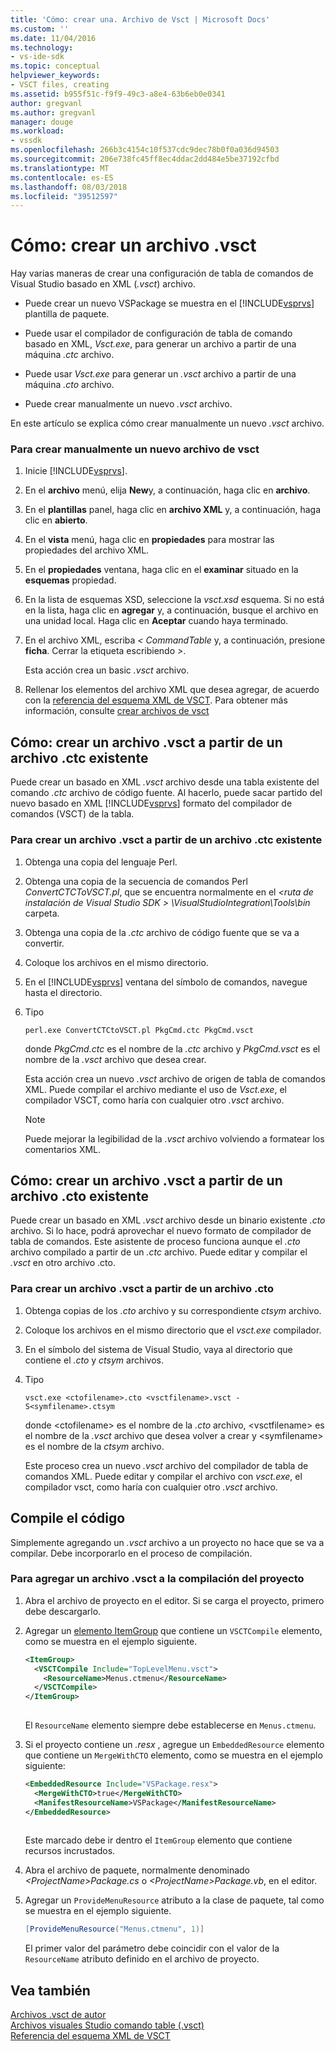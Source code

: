 ```yaml
---
title: 'Cómo: crear una. Archivo de Vsct | Microsoft Docs'
ms.custom: ''
ms.date: 11/04/2016
ms.technology:
- vs-ide-sdk
ms.topic: conceptual
helpviewer_keywords:
- VSCT files, creating
ms.assetid: b955f51c-f9f9-49c3-a8e4-63b6eb0e0341
author: gregvanl
ms.author: gregvanl
manager: douge
ms.workload:
- vssdk
ms.openlocfilehash: 266b3c4154c10f537cdc9dec78b0f0a036d94503
ms.sourcegitcommit: 206e738fc45ff8ec4ddac2dd484e5be37192cfbd
ms.translationtype: MT
ms.contentlocale: es-ES
ms.lasthandoff: 08/03/2018
ms.locfileid: "39512597"
---
```

# <a name="how-to-create-a-vsct-file"></a>Cómo: crear un archivo .vsct  
  
Hay varias maneras de crear una configuración de tabla de comandos de Visual Studio basado en XML (*.vsct*) archivo.  
  
-   Puede crear un nuevo VSPackage se muestra en el [!INCLUDE[vsprvs](../../code-quality/includes/vsprvs_md.md)] plantilla de paquete.  
  
-   Puede usar el compilador de configuración de tabla de comando basado en XML, *Vsct.exe*, para generar un archivo a partir de una máquina *.ctc* archivo.  
  
-   Puede usar *Vsct.exe* para generar un *.vsct* archivo a partir de una máquina *.cto* archivo.  
  
-   Puede crear manualmente un nuevo *.vsct* archivo.  
  
 En este artículo se explica cómo crear manualmente un nuevo *.vsct* archivo.  
  
### <a name="to-manually-create-a-new-vsct-file"></a>Para crear manualmente un nuevo archivo de vsct  
  
1.  Inicie [!INCLUDE[vsprvs](../../code-quality/includes/vsprvs_md.md)].  
  
2.  En el **archivo** menú, elija **New**y, a continuación, haga clic en **archivo**.  
  
3.  En el **plantillas** panel, haga clic en **archivo XML** y, a continuación, haga clic en **abierto**.  
  
4.  En el **vista** menú, haga clic en **propiedades** para mostrar las propiedades del archivo XML.  
  
5.  En el **propiedades** ventana, haga clic en el **examinar** situado en la **esquemas** propiedad.  
  
6.  En la lista de esquemas XSD, seleccione la *vsct.xsd* esquema. Si no está en la lista, haga clic en **agregar** y, a continuación, busque el archivo en una unidad local. Haga clic en **Aceptar** cuando haya terminado.  
  
7.  En el archivo XML, escriba *< CommandTable* y, a continuación, presione **ficha**. Cerrar la etiqueta escribiendo *>*.  
  
     Esta acción crea un basic *.vsct* archivo.  
  
8.  Rellenar los elementos del archivo XML que desea agregar, de acuerdo con la [referencia del esquema XML de VSCT](../../extensibility/vsct-xml-schema-reference.md). Para obtener más información, consulte [crear archivos de vsct](../../extensibility/internals/authoring-dot-vsct-files.md)  
  
<a name="how-to-create-a-dot-vsct-file-from-an-existing-dot-ctc-file"></a>

## <a name="how-to-create-a-vsct-file-from-an-existing-ctc-file"></a>Cómo: crear un archivo .vsct a partir de un archivo .ctc existente  
  
Puede crear un basado en XML *.vsct* archivo desde una tabla existente del comando *.ctc* archivo de código fuente. Al hacerlo, puede sacar partido del nuevo basado en XML [!INCLUDE[vsprvs](../../code-quality/includes/vsprvs_md.md)] formato del compilador de comandos (VSCT) de la tabla.  
  
### <a name="to-create-a-vsct-file-from-a-ctc-file"></a>Para crear un archivo .vsct a partir de un archivo .ctc existente  
  
1.  Obtenga una copia del lenguaje Perl.  
  
2.  Obtenga una copia de la secuencia de comandos Perl *ConvertCTCToVSCT.pl*, que se encuentra normalmente en el  *\<ruta de instalación de Visual Studio SDK > \VisualStudioIntegration\Tools\bin* carpeta.  
  
3.  Obtenga una copia de la *.ctc* archivo de código fuente que se va a convertir.  
  
4.  Coloque los archivos en el mismo directorio.  
  
5.  En el [!INCLUDE[vsprvs](../../code-quality/includes/vsprvs_md.md)] ventana del símbolo de comandos, navegue hasta el directorio.  
  
6.  Tipo  
  
    ```  
    perl.exe ConvertCTCtoVSCT.pl PkgCmd.ctc PkgCmd.vsct  
    ```  
  
     donde *PkgCmd.ctc* es el nombre de la *.ctc* archivo y *PkgCmd.vsct* es el nombre de la *.vsct* archivo que desea crear.  
  
     Esta acción crea un nuevo *.vsct* archivo de origen de tabla de comandos XML. Puede compilar el archivo mediante el uso de *Vsct.exe*, el compilador VSCT, como haría con cualquier otro *.vsct* archivo.  
  
    > [!NOTE]
    >  Puede mejorar la legibilidad de la *.vsct* archivo volviendo a formatear los comentarios XML.  
  
<a name="how-to-create-a-dot-vsct-file-from-an-existing-dot-cto-file"></a>

## <a name="how-to-create-a-vsct-file-from-an-existing-cto-file"></a>Cómo: crear un archivo .vsct a partir de un archivo .cto existente  
  
Puede crear un basado en XML *.vsct* archivo desde un binario existente *.cto* archivo. Si lo hace, podrá aprovechar el nuevo formato de compilador de tabla de comandos. Este asistente de proceso funciona aunque el *.cto* archivo compilado a partir de un *.ctc* archivo. Puede editar y compilar el *.vsct* en otro archivo .cto.  
  
### <a name="to-create-a-vsct-file-from-a-cto-file"></a>Para crear un archivo .vsct a partir de un archivo .cto  
  
1.  Obtenga copias de los *.cto* archivo y su correspondiente *ctsym* archivo.  
  
2.  Coloque los archivos en el mismo directorio que el *vsct.exe* compilador.  
  
3.  En el símbolo del sistema de Visual Studio, vaya al directorio que contiene el *.cto* y *ctsym* archivos.  
  
4.  Tipo  

    ```
    vsct.exe <ctofilename>.cto <vsctfilename>.vsct -S<symfilename>.ctsym
    ```

     donde \<ctofilename\> es el nombre de la *.cto* archivo, \<vsctfilename\> es el nombre de la *.vsct* archivo que desea volver a crear y \<symfilename\> es el nombre de la *ctsym* archivo.  
  
     Este proceso crea un nuevo *.vsct* archivo del compilador de tabla de comandos XML. Puede editar y compilar el archivo con *vsct.exe*, el compilador vsct, como haría con cualquier otro *.vsct* archivo.  
  
## <a name="compile-the-code"></a>Compile el código  
 Simplemente agregando un *.vsct* archivo a un proyecto no hace que se va a compilar. Debe incorporarlo en el proceso de compilación.  
  
### <a name="to-add-a-vsct-file-to-project-compilation"></a>Para agregar un archivo .vsct a la compilación del proyecto  
  
1.  Abra el archivo de proyecto en el editor. Si se carga el proyecto, primero debe descargarlo.  
  
2.  Agregar un [elemento ItemGroup](../../msbuild/itemgroup-element-msbuild.md) que contiene un `VSCTCompile` elemento, como se muestra en el ejemplo siguiente.  
  
    ```xml  
    <ItemGroup>  
      <VSCTCompile Include="TopLevelMenu.vsct">  
        <ResourceName>Menus.ctmenu</ResourceName>  
      </VSCTCompile>  
    </ItemGroup>  
  
    ```  
  
     El `ResourceName` elemento siempre debe establecerse en `Menus.ctmenu`.  
  
3.  Si el proyecto contiene un *.resx* , agregue un `EmbeddedResource` elemento que contiene un `MergeWithCTO` elemento, como se muestra en el ejemplo siguiente:  
  
    ```xml  
    <EmbeddedResource Include="VSPackage.resx">  
      <MergeWithCTO>true</MergeWithCTO>  
      <ManifestResourceName>VSPackage</ManifestResourceName>  
    </EmbeddedResource>  
  
    ```  
  
     Este marcado debe ir dentro el `ItemGroup` elemento que contiene recursos incrustados.  
  
4.  Abra el archivo de paquete, normalmente denominado  *\<ProjectName\>Package.cs* o  *\<ProjectName\>Package.vb*, en el editor.  
  
5.  Agregar un `ProvideMenuResource` atributo a la clase de paquete, tal como se muestra en el ejemplo siguiente.  
  
    ```csharp  
    [ProvideMenuResource("Menus.ctmenu", 1)]  
    ```  
  
     El primer valor del parámetro debe coincidir con el valor de la `ResourceName` atributo definido en el archivo de proyecto.  
  
## <a name="see-also"></a>Vea también  
 [Archivos .vsct de autor](../../extensibility/internals/authoring-dot-vsct-files.md)   
 [Archivos visuales Studio comando table (.vsct)](../../extensibility/internals/visual-studio-command-table-dot-vsct-files.md)   
 [Referencia del esquema XML de VSCT](../../extensibility/vsct-xml-schema-reference.md)